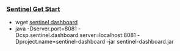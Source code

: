 ### [Sentinel Get Start]( https://github.com/alibaba/spring-cloud-alibaba/wiki/Sentinel )


- wget [sentinel dashboard](https://github-production-release-asset-2e65be.s3.amazonaws.com/128018428/0b2cf280-04dd-11ea-972b-299cfe849f56?X-Amz-Algorithm=AWS4-HMAC-SHA256&X-Amz-Credential=AKIAIWNJYAX4CSVEH53A%2F20191130%2Fus-east-1%2Fs3%2Faws4_request&X-Amz-Date=20191130T151158Z&X-Amz-Expires=300&X-Amz-Signature=fb971cd6af58f)
- java -Dserver.port=8081 -Dcsp.sentinel.dashboard.server=localhost:8081 -Dproject.name=sentinel-dashboard -jar sentinel-dashboard.jar 
